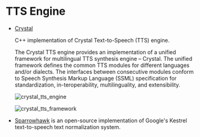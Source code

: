 # TTS Engine

* [Crystal](https://github.com/thuhcsi/Crystal)

  C++ implementation of Crystal Text-to-Speech (TTS) engine.

  The Crystal TTS engine provides an implementation of a unified framework for multilingual TTS synthesis engine – Crystal. The unified framework defines the common TTS modules for different languages and/or dialects. The interfaces between consecutive modules conform to Speech Synthesis Markup Language (SSML) specification for standardization, in-teroperability, multilinguality, and extensibility.

  ![crystal_tts_engine](https://github.com/thuhcsi/Crystal/raw/master/document/docs/architecture.svg)

  ![crystal_tts_framework](https://github.com/thuhcsi/Crystal/blob/master/document/docs/interface.png)

* [Sparrowhawk](https://github.com/google/sparrowhawk) is an open-source implementation of Google's Kestrel text-to-speech
  text normalization system.  

